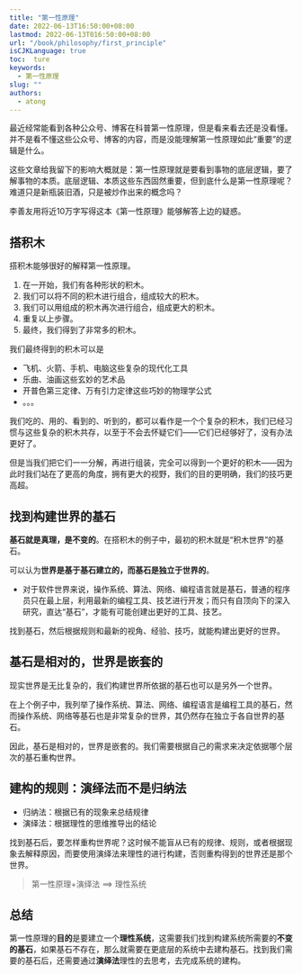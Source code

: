 ```yaml
---
title: "第一性原理"
date: 2022-06-13T16:50:00+08:00
lastmod: 2022-06-13T016:50:00+08:00
url: "/book/philosophy/first_principle"
isCJKLanguage: true
toc:  ture
keywords:
  - 第一性原理
slug: ""
authors:
  - atong
---
```




最近经常能看到各种公众号、博客在科普第一性原理，但是看来看去还是没看懂。并不是看不懂这些公众号、博客的内容，而是没能理解第一性原理如此“重要”的逻辑是什么。

这些文章给我留下的影响大概就是：第一性原理就是要看到事物的底层逻辑，要了解事物的本质。底层逻辑、本质这些东西固然重要，但到底什么是第一性原理呢？难道只是新瓶装旧酒，只是被炒作出来的概念吗？

李善友用将近10万字写得这本《第一性原理》能够解答上边的疑惑。

## 搭积木

搭积木能够很好的解释第一性原理。

1. 在一开始，我们有各种形状的积木。
2. 我们可以将不同的积木进行组合，组成较大的积木。
3. 我们可以用组成的积木再次进行组合，组成更大的积木。
4. 重复以上步骤。
5. 最终，我们得到了非常多的积木。

我们最终得到的积木可以是

- 飞机、火箭、手机、电脑这些复杂的现代化工具
- 乐曲、油画这些玄妙的艺术品
- 开普色第三定律、万有引力定律这些巧妙的物理学公式
- 。。。

我们吃的、用的、看到的、听到的，都可以看作是一个个复杂的积木，我们已经习惯与这些复杂的积木共存，以至于不会去怀疑它们——它们已经够好了，没有办法更好了。

但是当我们把它们一一分解，再进行组装，完全可以得到一个更好的积木——因为此时我们站在了更高的角度，拥有更大的视野，我们的目的更明确，我们的技巧更高超。

## 找到构建世界的基石

**基石就是真理，是不变的**。在搭积木的例子中，最初的积木就是“积木世界”的基石。

可以认为**世界是基于基石建立的，而基石是独立于世界的**。

- 对于软件世界来说，操作系统、算法、网络、编程语言就是基石，普通的程序员只在最上层，利用最新的编程工具、技艺进行开发；而只有自顶向下的深入研究，直达“基石”，才能有可能创建出更好的工具、技艺。

找到基石，然后根据规则和最新的视角、经验、技巧，就能构建出更好的世界。

## 基石是相对的，世界是嵌套的

现实世界是无比复杂的，我们构建世界所依据的基石也可以是另外一个世界。

在上个例子中，我列举了操作系统、算法、网络、编程语言是编程工具的基石，然而操作系统、网络等基石也是非常复杂的世界，其仍然存在独立于各自世界的基石。

因此，基石是相对的，世界是嵌套的。我们需要根据自己的需求来决定依据哪个层次的基石重构世界。

## 建构的规则：演绎法而不是归纳法

- 归纳法：根据已有的现象来总结规律
- 演绎法：根据理性的思维推导出的结论

找到基石后，要怎样重构世界呢？这时候不能盲从已有的规律、规则，或者根据现象去解释原因，而要使用演绎法来理性的进行构建，否则重构得到的世界还是那个世界。

> 第一性原理+演绎法 ==> 理性系统

## 总结

第一性原理的**目的**是要建立一个**理性系统**，这需要我们找到构建系统所需要的**不变的基石**，如果基石不存在，那么就需要在更底层的系统中去建构基石。找到我们需要的基石后，还需要通过**演绎法**理性的去思考，去完成系统的建构。